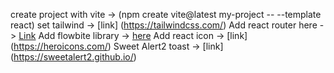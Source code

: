 create project with vite -> (npm create vite@latest my-project -- --template react)
set tailwind -> [link] (https://tailwindcss.com/)
Add react router here -> [Link](https://reactrouter.com/en/main)
Add flowbite library -> [here](https://daisyui.com/)
Add react icon -> [link] (https://heroicons.com/)
Sweet Alert2 toast -> [link] (https://sweetalert2.github.io/)
